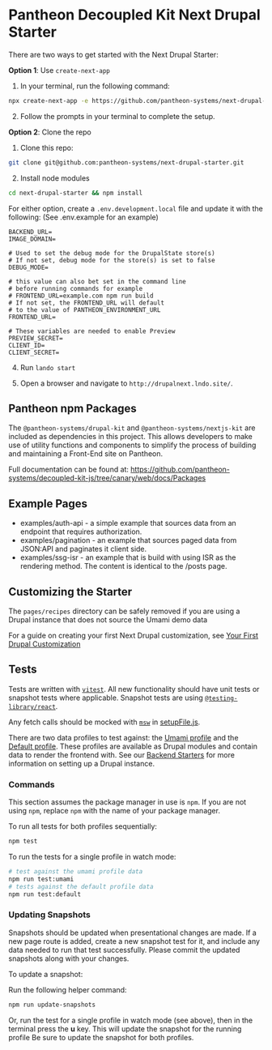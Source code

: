 # Pantheon Decoupled Kit Next Drupal Starter 

There are two ways to get started with the Next Drupal Starter:

**Option 1**: Use `create-next-app`

1. In your terminal, run the following command:

```bash
npx create-next-app -e https://github.com/pantheon-systems/next-drupal-starter --use-npm
```

2. Follow the prompts in your terminal to complete the setup.

**Option 2**: Clone the repo

1. Clone this repo:

```bash
git clone git@github.com:pantheon-systems/next-drupal-starter.git
```

2. Install node modules

```bash
cd next-drupal-starter && npm install
```

For either option, create a `.env.development.local` file and update it with the
following: (See .env.example for an example)

```
BACKEND_URL=
IMAGE_DOMAIN=

# Used to set the debug mode for the DrupalState store(s)
# If not set, debug mode for the store(s) is set to false
DEBUG_MODE=

# this value can also bet set in the command line
# before running commands for example
# FRONTEND_URL=example.com npm run build
# If not set, the FRONTEND_URL will default
# to the value of PANTHEON_ENVIRONMENT_URL
FRONTEND_URL=

# These variables are needed to enable Preview
PREVIEW_SECRET=
CLIENT_ID=
CLIENT_SECRET=
```

4. Run `lando start`

5. Open a browser and navigate to `http://drupalnext.lndo.site/`.

## Pantheon npm Packages

The `@pantheon-systems/drupal-kit` and `@pantheon-systems/nextjs-kit` are
included as dependencies in this project. This allows developers to make use of
utility functions and components to simplify the process of building and
maintaining a Front-End site on Pantheon.

Full documentation can be found at:
https://github.com/pantheon-systems/decoupled-kit-js/tree/canary/web/docs/Packages

## Example Pages

- examples/auth-api - a simple example that sources data from an endpoint that
  requires authorization.
- examples/pagination - an example that sources paged data from JSON:API and
  paginates it client side.
- examples/ssg-isr - an example that is build with using ISR as the rendering
  method. The content is identical to the /posts page.

## Customizing the Starter

The `pages/recipes` directory can be safely removed if you are using a Drupal
instance that does not source the Umami demo data

For a guide on creating your first Next Drupal customization, see
[Your First Drupal Customization](https://github.com/pantheon-systems/decoupled-kit-js/blob/canary/web/docs/Frontend%20Starters/Next.js/Next.js%20%2B%20Drupal/your-first-customization.md)

## Tests

Tests are written with [`vitest`](https://vitest.dev/). All new functionality
should have unit tests or snapshot tests where applicable. Snapshot tests are
using
[`@testing-library/react`](https://testing-library.com/docs/react-testing-library/intro/).

Any fetch calls should be mocked with
[`msw`](https://mswjs.io/docs/basics/request-matching) in
[setupFile.js](./__tests__/setupFile.js).

There are two data profiles to test against: the
[Umami profile](https://www.drupal.org/project/pantheon_decoupled_umami_demo)
and the [Default profile](https://www.drupal.org/project/pantheon_decoupled).
These profiles are available as Drupal modules and contain data to render the
frontend with. See our
[Backend Starters](https://github.com/pantheon-systems/decoupled-kit-js/tree/canary/web/docs/Backend%20Starters/Decoupled%20Drupal)
for more information on setting up a Drupal instance.

### Commands

This section assumes the package manager in use is `npm`. If you are not using
`npm`, replace `npm` with the name of your package manager.

To run all tests for both profiles sequentially:

```bash
npm test
```

To run the tests for a single profile in watch mode:

```bash
# test against the umami profile data
npm run test:umami
# tests against the default profile data
npm run test:default
```

### Updating Snapshots

Snapshots should be updated when presentational changes are made. If a new page
route is added, create a new snapshot test for it, and include any data needed
to run that test successfully. Please commit the updated snapshots along with
your changes.

To update a snapshot:

Run the following helper command:

```bash
npm run update-snapshots
```

Or, run the test for a single profile in watch mode (see above), then in the
terminal press the **u** key. This will update the snapshot for the running
profile Be sure to update the snapshot for both profiles.
